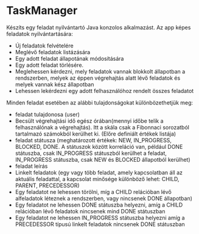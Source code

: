 # TaskManager

Készíts egy feladat nyilvántartó Java konzolos alkalmazást.
Az app képes feladatok nyilvántartására:

- Új feladatok felvételére
- Meglévő feladatok listázására
- Egy adott feladat állapotának módosítására
- Egy adott feladat törlésére.
- Meglehessen kérdezni, mely feladatok vannak blokkolt állapotban a rendszerben, melyek az éppen végrehajtás
alatt lévő feladatok és melyek vannak kész állapotban
- Lehessen lekérdezni egy adott felhasználóhoz rendelt összes feladatot

Minden feladat esetében az alábbi tulajdonságokat különbözethetjük meg:

- feladat tulajdonosa (user)
- Becsült végrehajtási idő egész órában(mennyi időbe telik a felhasználónak a végrehajtás). Itt a skála
csak a Fibonnaci sorozatból tartalmazó számokból kerülhet ki. (Előre definiált értékek listája)
- feladat státusza (meghatározott értékek: NEW, IN_PROGRESS, BLOCKED, DONE. A státuszok között korreláció van,
például DONE státuszba, csak IN_PROGRESS státuszból kerülhet a feladat, IN_PROGRESS státuszba, csak NEW és BLOCKED állapotból
kerülhet)
- feladat leírás
- Linkelt feladatok (egy vagy több feladat, amely kapcsolatban áll az aktuális feladattal,
a kapcsolat minősége különböző lehet: CHILD, PARENT, PRECEDESSOR)
- Egy feladatot ne lehessen törölni, míg a CHILD relációban lévő alfeladatok léteznek a rendszerben, vagy nincsenek DONE állapotban)
- Egy feladatot ne lehessen DONE státuszba helyezni, amíg a CHILD relációban lévő feladatok nincsenek mind DONE státuszban
- Egy feladatot ne lehessen IN_PROGRESS státuszba helyezni amíg a PRECEDESSOR típusú linkelt feladatok nincsenek DONE státuszban
